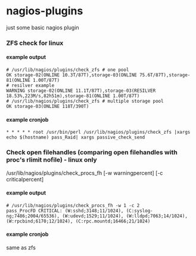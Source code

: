# nagios-plugins
just some basic nagios plugin

### ZFS check for linux

#### example output
```
# /usr/lib/nagios/plugins/check_zfs # one pool
OK storage-02(ONLINE 10.3T/87T),storage-03(ONLINE 75.6T/87T),storage-81(ONLINE 1.00T/87T)
# resilver example
WARNING storage-02(ONLINE 11.1T/87T),storage-03(RESILVER 18.53%,223M/s,82h51m),storage-81(ONLINE 1.00T/87T) 
# /usr/lib/nagios/plugins/check_zfs # multiple storage pool
OK storage-03(ONLINE 118T/390T)
```

#### example cronjob
```
* * * * * root /usr/bin/perl /usr/lib/nagios/plugins/check_zfs |xargs echo $(hostname) pass_Raid| xargs passive_check_send
```

### Check open filehandles (comparing open filehandles with proc's rlimit nofile) - linux only
/usr/lib/nagios/plugins/check_procs_fh [-w warningpercent] [-c criticalpercent]

#### example output
```
# /usr/lib/nagios/plugins/check_procs_fh -w 1 -c 2
pass_ProcFD CRITICAL: (W:sshd;3148;11/1024), (C:syslog-ng;7486;2004/65536), (W:udevd;1529;11/1024), (W:lldpd;7063;14/1024), (W:rpcbind;6170;12/1024), (C:rpc.mountd;16466;21/1024)
```

#### example cronjob
same as zfs
